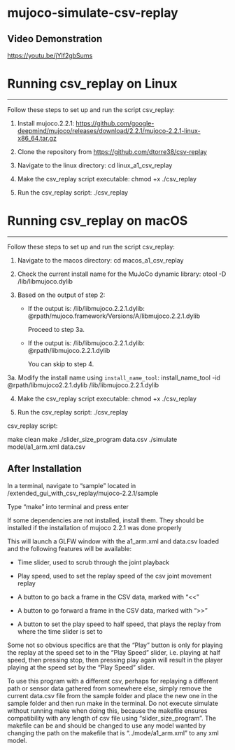 # mujoco-simulate-csv-replay
Video Demonstration
-------------
https://youtu.be/jYlf2gbSums

# Running csv_replay on Linux
-------------

Follow these steps to set up and run the script csv_replay:

1. Install mujoco.2.2.1: https://github.com/google-deepmind/mujoco/releases/download/2.2.1/mujoco-2.2.1-linux-x86_64.tar.gz

2. Clone the repository from https://github.com/dtorre38/csv-replay

3. Navigate to the linux directory:
   cd linux_a1_csv_replay

4. Make the csv_replay script executable:
   chmod +x ./csv_replay

5. Run the csv_replay script:
   ./csv_replay


# Running csv_replay on macOS
-------------

Follow these steps to set up and run the script csv_replay:

1. Navigate to the macos directory:
   cd macos_a1_csv_replay

2. Check the current install name for the MuJoCo dynamic library:
   otool -D /lib/libmujoco.dylib

3. Based on the output of step 2:
   - If the output is:
     /lib/libmujoco.2.2.1.dylib:
     @rpath/mujoco.framework/Versions/A/libmujoco.2.2.1.dylib
     
     Proceed to step 3a.
   
   - If the output is:
     /lib/libmujoco.2.2.1.dylib:
     @rpath/libmujoco.2.2.1.dylib
     
     You can skip to step 4.

3a. Modify the install name using `install_name_tool`:
   install_name_tool -id @rpath/libmujoco2.2.1.dylib /lib/libmujoco.2.2.1.dylib

4. Make the csv_replay script executable:
   chmod +x ./csv_replay

5. Run the csv_replay script:
   ./csv_replay


csv_replay script:

make clean
make
./slider_size_program data.csv
./simulate model/a1_arm.xml data.csv

After Installation
-----------------

In a terminal, navigate to “sample” located in /extended_gui_with_csv_replay/mujoco-2.2.1/sample

Type “make” into terminal and press enter

If some dependencies are not installed, install them. They should be installed if the installation of mujoco 2.2.1 was done properly

This will launch a GLFW window with the a1_arm.xml and data.csv loaded and the following features will be available:

* Time slider, used to scrub through the joint playback

* Play speed, used to set the replay speed of the csv joint movement replay

* A button to go back a frame in the CSV data, marked with “<<”

* A button to go forward a frame in the CSV data, marked with “>>”

* A button to set the play speed to half speed, that plays the replay from where the time slider is set to


Some not so obvious specifics are that the “Play” button is only for playing the replay at the speed set to in the “Play Speed” slider, i.e. playing at half speed, then pressing stop, then pressing play again will result in the player playing at the speed set by the “Play Speed” slider.

To use this program with a different csv, perhaps for replaying a different path or sensor data gathered from somewhere else, simply remove the current data.csv file from the sample folder and place the new one in the sample folder and then run make in the terminal. Do not execute simulate without running make when doing this, because the makefile ensures compatibility with any length of csv file using “slider_size_program”. The makefile can be and should be changed to use any model wanted by changing the path on the makefile that is “../mode/a1_arm.xml” to any xml model.
